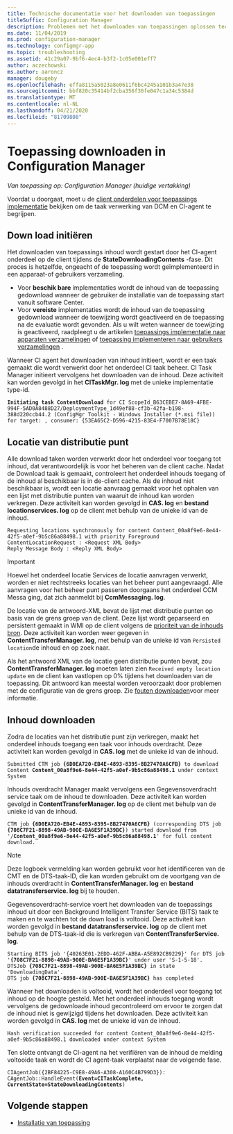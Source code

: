 ```yaml
---
title: Technische documentatie voor het downloaden van toepassingen
titleSuffix: Configuration Manager
description: Problemen met het downloaden van toepassingen oplossen technische Naslag informatie voor Configuration Manager.
ms.date: 11/04/2019
ms.prod: configuration-manager
ms.technology: configmgr-app
ms.topic: troubleshooting
ms.assetid: 41c29a07-9bf6-4ec4-b3f2-1c05e001eff7
author: aczechowski
ms.author: aaroncz
manager: dougeby
ms.openlocfilehash: effa8115a5023a8e0611f6bc4245a101b3a47e38
ms.sourcegitcommit: bbf820c35414bf2cba356f30fe047c1a34c5384d
ms.translationtype: MT
ms.contentlocale: nl-NL
ms.lasthandoff: 04/21/2020
ms.locfileid: "81709808"
---
```

# <a name="application-download-in-configuration-manager"></a>Toepassing downloaden in Configuration Manager

*Van toepassing op: Configuration Manager (huidige vertakking)*

Voordat u doorgaat, moet u de [client onderdelen voor toepassings implementatie](client-components-technical-reference.md) bekijken om de taak verwerking van DCM en CI-agent te begrijpen.

## <a name="download-initiation"></a>Down load initiëren

Het downloaden van toepassings inhoud wordt gestart door het CI-agent onderdeel op de client tijdens de **StateDownloadingContents** -fase. Dit proces is hetzelfde, ongeacht of de toepassing wordt geïmplementeerd in een apparaat-of gebruikers verzameling.

- Voor **beschik bare** implementaties wordt de inhoud van de toepassing gedownload wanneer de gebruiker de installatie van de toepassing start vanuit software Center.
- Voor **vereiste** implementaties wordt de inhoud van de toepassing gedownload wanneer de toewijzing wordt geactiveerd en de toepassing na de evaluatie wordt gevonden. Als u wilt weten wanneer de toewijzing is geactiveerd, raadpleegt u de artikelen [toepassings implementatie naar apparaten verzamelingen](device-deployment-technical-reference.md) of [toepassing implementeren naar gebruikers verzamelingen](user-deployment-technical-reference.md) .

Wanneer CI agent het downloaden van inhoud initieert, wordt er een taak gemaakt die wordt verwerkt door het onderdeel CI taak beheer. CI Task Manager initieert vervolgens het downloaden van de inhoud. Deze activiteit kan worden gevolgd in het **CITaskMgr. log** met de unieke implementatie type-id.

<pre><code class="lang-text"><b>Initiating task ContentDownload</b> for CI ScopeId_B63CEBE7-8A69-4FBE-994F-5AD0A8488D27/DeploymentType_1d49ef88-cf3b-42fa-b198-388d220ccb44.2 (ConfigMgr Toolkit - Windows Installer (*.msi file)) for target: , consumer: {53EA65C2-D596-4215-83E4-F7007B78E18C}
</code></pre>

## <a name="distribution-point-location"></a>Locatie van distributie punt

Alle download taken worden verwerkt door het onderdeel voor toegang tot inhoud, dat verantwoordelijk is voor het beheren van de client cache. Nadat de Download taak is gemaakt, controleert het onderdeel inhouds toegang of de inhoud al beschikbaar is in de-client cache. Als de inhoud niet beschikbaar is, wordt een locatie aanvraag gemaakt voor het ophalen van een lijst met distributie punten van waaruit de inhoud kan worden verkregen. Deze activiteit kan worden gevolgd in **CAS. log** en **bestand locationservices. log** op de client met behulp van de unieke id van de inhoud.

```text
Requesting locations synchronously for content Content_00a8f9e6-8e44-42f5-a0ef-9b5c86a88498.1 with priority Foreground
ContentLocationRequest : <Request XML Body>
Reply Message Body : <Reply XML Body>
```

> [!IMPORTANT]
> Hoewel het onderdeel locatie Services de locatie aanvragen verwerkt, worden er niet rechtstreeks locaties van het beheer punt aangevraagd. Alle aanvragen voor het beheer punt passeren doorgaans het onderdeel CCM Messa ging, dat zich aanmeldt bij **CcmMessaging. log**.

De locatie van de antwoord-XML bevat de lijst met distributie punten op basis van de grens groep van de client. Deze lijst wordt geparseerd en persistent gemaakt in WMI op de client volgens de [prioriteit van de inhouds bron](../../core/plan-design/hierarchy/fundamental-concepts-for-content-management.md#content-source-priority). Deze activiteit kan worden weer gegeven in **ContentTransferManager. log**, met behulp van de unieke id van `Persisted location`de inhoud en op zoek naar. 

Als het antwoord XML van de locatie geen distributie punten bevat, zou **ContentTransferManager. log** moeten laten zien `Received empty location update` en de client kan vastlopen op 0% tijdens het downloaden van de toepassing. Dit antwoord kan meestal worden veroorzaakt door problemen met de configuratie van de grens groep. Zie [fouten downloaden](../deploy-use/troubleshoot-application-deployment.md#download-failures)voor meer informatie.

## <a name="content-download"></a>Inhoud downloaden

Zodra de locaties van het distributie punt zijn verkregen, maakt het onderdeel inhouds toegang een taak voor inhouds overdracht. Deze activiteit kan worden gevolgd in **CAS. log** met de unieke id van de inhoud.

<pre><code class="lang-text">Submitted CTM job <b>{6D0EA720-EB4E-4893-8395-8B27470A6CFB}</b> to download Content <b>Content_00a8f9e6-8e44-42f5-a0ef-9b5c86a88498.1</b> under context System
</code></pre>

Inhouds overdracht Manager maakt vervolgens een Gegevensoverdracht service taak om de inhoud te downloaden. Deze activiteit kan worden gevolgd in **ContentTransferManager. log** op de client met behulp van de unieke id van de inhoud.

<pre><code class="lang-text">CTM job <b>{6D0EA720-EB4E-4893-8395-8B27470A6CFB}</b> (corresponding DTS job <b>{708C7F21-8898-49AB-900E-BA6E5F1A39BC}</b>) started download from '<Distribution Point URL>/<b>Content_00a8f9e6-8e44-42f5-a0ef-9b5c86a88498.1</b>' for full content download.
</code></pre>

> [!NOTE]
> Deze logboek vermelding kan worden gebruikt voor het identificeren van de CMT en de DTS-taak-ID, die kan worden gebruikt om de voortgang van de inhouds overdracht in **ContentTransferManager. log** en **bestand datatransferservice. log** bij te houden.

Gegevensoverdracht-service voert het downloaden van de toepassings inhoud uit door een Background Intelligent Transfer Service (BITS) taak te maken en te wachten tot de down load is voltooid. Deze activiteit kan worden gevolgd in **bestand datatransferservice. log** op de client met behulp van de DTS-taak-id die is verkregen van **ContentTransferService. log**.

<pre><code class="lang-text">Starting BITS job '{40263E01-2EDD-462F-ABBA-A5E892CB9229}' for DTS job '<b>{708C7F21-8898-49AB-900E-BA6E5F1A39BC}</b>' under user 'S-1-5-18'.
DTSJob <b>{708C7F21-8898-49AB-900E-BA6E5F1A39BC}</b> in state 'DownloadingData'.
DTS job <b>{708C7F21-8898-49AB-900E-BA6E5F1A39BC}</b> has completed
</code></pre>

Wanneer het downloaden is voltooid, wordt het onderdeel voor toegang tot inhoud op de hoogte gesteld. Met het onderdeel inhouds toegang wordt vervolgens de gedownloade inhoud gecontroleerd om ervoor te zorgen dat de inhoud niet is gewijzigd tijdens het downloaden. Deze activiteit kan worden gevolgd in **CAS. log** met de unieke id van de inhoud.

```text
Hash verification succeeded for content Content_00a8f9e6-8e44-42f5-a0ef-9b5c86a88498.1 downloaded under context System
```

Ten slotte ontvangt de CI-agent na het verifiëren van de inhoud de melding voltooide taak en wordt de CI agent-taak verplaatst naar de volgende fase.

<pre><code class="lang-text">CIAgentJob({2BF84225-C9E8-49A6-A308-A160C4B799D3}): CAgentJob::HandleEvent(<b>Event=CITaskComplete, CurrentState=StateDownloadingContents</b>)
</code></pre>

## <a name="next-steps"></a>Volgende stappen

- [Installatie van toepassing](deployment-install-technical-reference.md)
